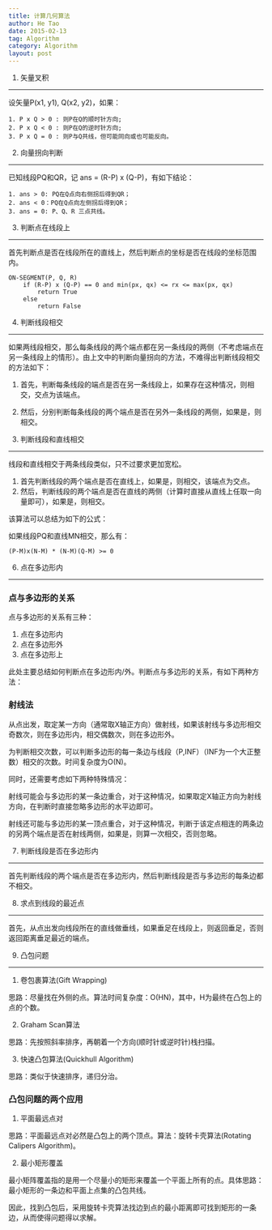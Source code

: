 ```yaml
---
title: 计算几何算法
author: He Tao
date: 2015-02-13
tag: Algorithm
category: Algorithm
layout: post
---
```


1. 矢量叉积
-------------

设矢量P(x1, y1), Q(x2, y2)，如果：

    1. P x Q > 0 : 则P在Q的顺时针方向;
    2. P x Q < 0 : 则P在Q的逆时针方向;
    3. P x Q = 0 : 则P与Q共线，但可能同向或也可能反向。

2. 向量拐向判断
----------------

已知线段PQ和QR，记 ans = (R-P) x (Q-P)，有如下结论：

    1. ans > 0: PQ在Q点向右侧拐后得到QR；
    2. ans < 0：PQ在Q点向左侧拐后得到QR；
    3. ans = 0: P、Q、R 三点共线。

<!--more-->

3. 判断点在线段上
------------------

首先判断点是否在线段所在的直线上，然后判断点的坐标是否在线段的坐标范围内。

```
ON-SEGMENT(P, Q, R)
    if (R-P) x (Q-P) == 0 and min(px, qx) <= rx <= max(px, qx)
        return True
    else
        return False
```

4. 判断线段相交
----------------

如果两线段相交，那么每条线段的两个端点都在另一条线段的两侧（不考虑端点在另一条线段上的情形）。由上文中的判断向量拐向的方法，不难得出判断线段相交的方法如下：

1. 首先，判断每条线段的端点是否在另一条线段上，如果存在这种情况，则相交，交点为该端点。
2. 然后，分别判断每条线段的两个端点是否在另外一条线段的两侧，如果是，则相交。

5. 判断线段和直线相交
----------------------

线段和直线相交于两条线段类似，只不过要求更加宽松。

1. 首先判断线段的两个端点是否在直线上，如果是，则相交，该端点为交点。
2. 然后，判断线段的两个端点是否在直线的两侧（计算时直接从直线上任取一向量即可），如果是，则相交。

该算法可以总结为如下的公式：

如果线段PQ和直线MN相交，那么有：

    (P-M)x(N-M) * (N-M)(Q-M) >= 0

6. 点在多边形内
----------------

### 点与多边形的关系

点与多边形的关系有三种：

1. 点在多边形内
2. 点在多边形外
3. 点在多边形上

此处主要总结如何判断点在多边形内/外。判断点与多边形的关系，有如下两种方法：

### 射线法

从点出发，取定某一方向（通常取X轴正方向）做射线，如果该射线与多边形相交奇数次，则在多边形内，相交偶数次，则在多边形外。

为判断相交次数，可以判断多边形的每一条边与线段（P,INF）（INF为一个大正整数）相交的次数。时间复杂度为O(N)。

同时，还需要考虑如下两种特殊情况：

射线可能会与多边形的某一条边重合，对于这种情况，如果取定X轴正方向为射线方向，在判断时直接忽略多边形的水平边即可。

射线还可能与多边形的某一顶点重合，对于这种情况，判断于该定点相连的两条边的另两个端点是否在射线两侧，如果是，则算一次相交，否则忽略。

7. 判断线段是否在多边形内
--------------------------

首先判断线段的两个端点是否在多边形内，然后判断线段是否与多边形的每条边都不相交。

8. 求点到线段的最近点
-----------------------

首先，从点出发向线段所在的直线做垂线，如果垂足在线段上，则返回垂足，否则返回距离垂足最近的端点。

9. 凸包问题
-----------

1. 卷包裹算法(Gift Wrapping)

思路：尽量找在外侧的点。算法时间复杂度：O(HN)，其中，H为最终在凸包上的点的个数。

2. Graham Scan算法

思路：先按照斜率排序，再朝着一个方向(顺时针或逆时针)栈扫描。

3. 快速凸包算法(Quickhull Algorithm)

思路：类似于快速排序，递归分治。

### 凸包问题的两个应用

1. 平面最远点对

思路：平面最远点对必然是凸包上的两个顶点。算法：旋转卡壳算法(Rotating Calipers Algorithm)。

2. 最小矩形覆盖

最小矩阵覆盖指的是用一个尽量小的矩形来覆盖一个平面上所有的点。具体思路：最小矩形的一条边和平面上点集的凸包共线。

因此，找到凸包后，采用旋转卡壳算法找边到点的最小距离即可找到矩形的一条边，从而使得问题得以求解。




